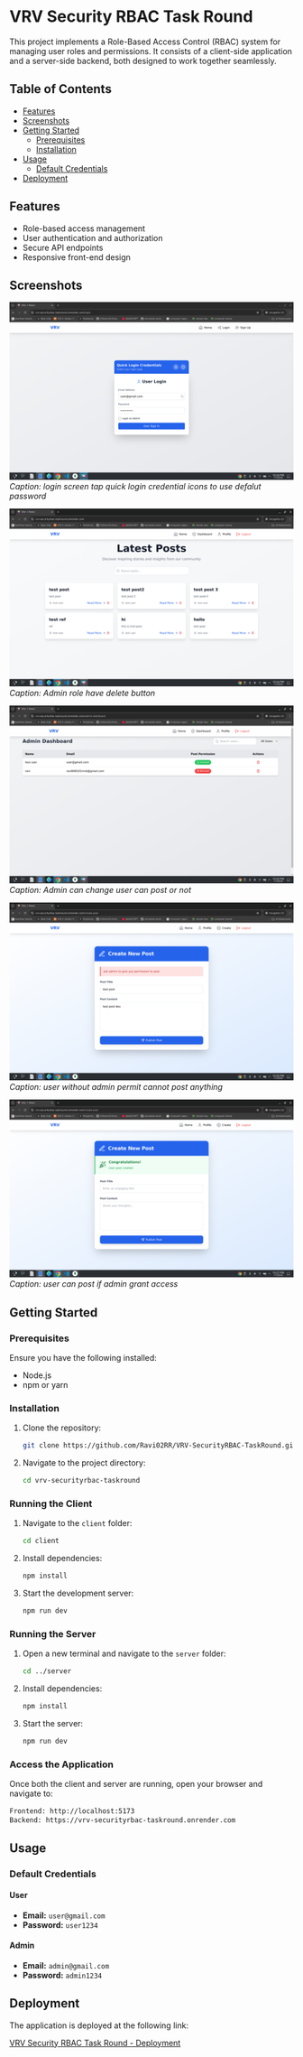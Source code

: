 # VRV Security RBAC Task Round

This project implements a Role-Based Access Control (RBAC) system for managing user roles and permissions. It consists of a client-side application and a server-side backend, both designed to work together seamlessly.

## Table of Contents

- [Features](#features)
- [Screenshots](#screenshots)
- [Getting Started](#getting-started)
  - [Prerequisites](#prerequisites)
  - [Installation](#installation)
- [Usage](#usage)
  - [Default Credentials](#default-credentials)
- [Deployment](#deployment)

## Features

- Role-based access management
- User authentication and authorization
- Secure API endpoints
- Responsive front-end design

## Screenshots

![Screenshot 1](image1.png)  
_Caption: login screen tap quick login credential icons to use defalut password_

![Screenshot 2](image2.png)  
_Caption: Admin role have delete button_

![Screenshot 3](image3.png)  
_Caption: Admin can change user can post or not_

![Screenshot 4](image4.png)  
_Caption: user without admin permit cannot post anything_

![Screenshot 5](image5.png)  
_Caption: user can post if admin grant access_

## Getting Started

### Prerequisites

Ensure you have the following installed:

- Node.js
- npm or yarn

### Installation

1. Clone the repository:

   ```bash
   git clone https://github.com/Ravi02RR/VRV-SecurityRBAC-TaskRound.git
   ```

2. Navigate to the project directory:
   ```bash
   cd vrv-securityrbac-taskround
   ```

### Running the Client

1. Navigate to the `client` folder:

   ```bash
   cd client
   ```

2. Install dependencies:

   ```bash
   npm install
   ```

3. Start the development server:
   ```bash
   npm run dev
   ```

### Running the Server

1. Open a new terminal and navigate to the `server` folder:

   ```bash
   cd ../server
   ```

2. Install dependencies:

   ```bash
   npm install
   ```

3. Start the server:
   ```bash
   npm run dev
   ```

### Access the Application

Once both the client and server are running, open your browser and navigate to:

```
Frontend: http://localhost:5173
Backend: https://vrv-securityrbac-taskround.onrender.com
```

## Usage

### Default Credentials

#### User

- **Email:** `user@gmail.com`
- **Password:** `user1234`

#### Admin

- **Email:** `admin@gmail.com`
- **Password:** `admin1234`

## Deployment

The application is deployed at the following link:

[VRV Security RBAC Task Round - Deployment](https://vrv-securityrbac-taskround.onrender.com/)
